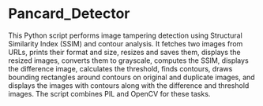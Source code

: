 # Pancard_Detector


This Python script performs image tampering detection using Structural Similarity Index (SSIM) and contour analysis. It fetches two images from URLs, prints their format and size, resizes and saves them, displays the resized images, converts them to grayscale, computes the SSIM, displays the difference image, calculates the threshold, finds contours, draws bounding rectangles around contours on original and duplicate images, and displays the images with contours along with the difference and threshold images. The script combines PIL and OpenCV for these tasks.
